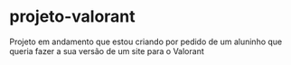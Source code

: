 # projeto-valorant
Projeto em andamento que estou criando por pedido de um aluninho que queria fazer a sua versão de um site para o Valorant
